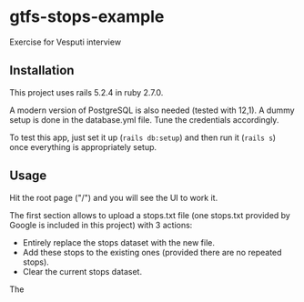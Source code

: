 # gtfs-stops-example
Exercise for Vesputi interview

Installation
------------

This project uses rails 5.2.4 in ruby 2.7.0.

A modern version of PostgreSQL is also needed (tested with 12,1). A dummy setup is done in the database.yml file. Tune the credentials accordingly.

To test this app, just set it up (`rails db:setup`) and then run it (`rails s`) once everything is appropriately setup.

Usage
-----

Hit the root page ("/") and you will see the UI to work it.

The first section allows to upload a stops.txt file (one stops.txt provided by Google is included in this project) with 3 actions:

* Entirely replace the stops dataset with the new file.
* Add these stops to the existing ones (provided there are no repeated stops).
* Clear the current stops dataset.

The